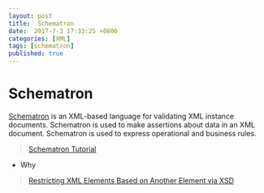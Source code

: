 ```yaml
---
layout: post
title:  Schematron 
date:  2017-7-3 17:33:25 +0800
categories: [XML]
tags: [schematron]
published: true
---
```


# Schematron

[Schematron](http://www.xfront.com/schematron/) is an XML-based language for validating XML instance documents. 
Schematron is used to make assertions about data in an XML document. 
Schematron is used to express operational and business rules.


> [Schematron Tutorial](http://zvon.org/xxl/SchematronTutorial/General/contents.html)

- Why

> [Restricting XML Elements Based on Another Element via XSD](https://stackoverflow.com/questions/4126988/restricting-xml-elements-based-on-another-element-via-xsd)

